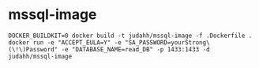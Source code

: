 # mssql-image

```DOCKER_BUILDKIT=0 docker build -t judahh/mssql-image -f .Dockerfile .```
```docker run -e "ACCEPT_EULA=Y" -e "SA_PASSWORD=yourStrong\(\!\)Password" -e "DATABASE_NAME=read_DB" -p 1433:1433 -d judahh/mssql-image```
